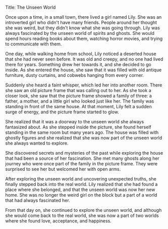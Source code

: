 Title: The Unseen World

Once upon a time, in a small town, there lived a girl named Lily. She was an introverted girl who didn't have many friends. People around her thought she was weird, but they didn't know what she was going through. Lily was always fascinated by the unseen world of spirits and ghosts. She would spend hours reading books about them, watching horror movies, and trying to communicate with them.

One day, while walking home from school, Lily noticed a deserted house that she had never seen before. It was old and creepy, and no one had lived there for years. Something drew her towards it, and she decided to go inside. As she entered the house, she saw that it was filled with old antique furniture, dusty curtains, and cobwebs hanging from every corner.

Suddenly she heard a faint whisper, which led her into another room. There she saw an old picture frame that was calling out to her. As she took a closer look, she saw that the picture frame showed a family of three: a father, a mother, and a little girl who looked just like her. The family was standing in front of the same house.  At that moment, Lily felt a sudden surge of energy, and the picture frame started to glow.

She realized that it was a doorway to the unseen world she always fantasized about. As she stepped inside the picture, she found herself standing in the same room but many years ago. The house was filled with ghostly figures and she realized that she was now part of the unseen world she always wanted to explore.

She discovered secrets and mysteries of the past while exploring the house that had been a source of her fascination. She met many ghosts along her journey who were once part of the family in the picture frame. They were surprised to see her but welcomed her with open arms.

After exploring the unseen world and uncovering unexpected truths, she finally stepped back into the real world. Lily realized that she had found a place where she belonged, and that the unseen world was now her new home. She was no longer the weird girl on the block but a part of a world that had always fascinated her.

From that day on, she continued to explore the unseen world, and although she would come back to the real world, she was now a part of two worlds where she found love, acceptance, and happiness.